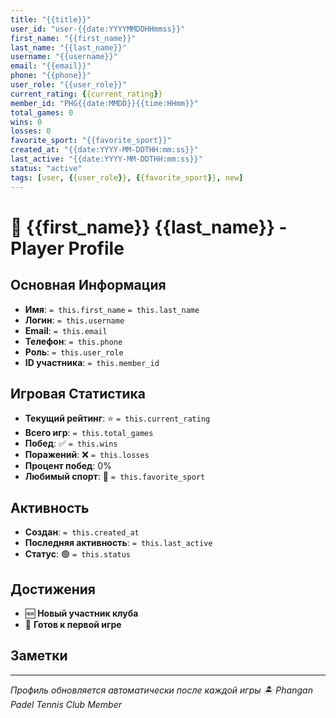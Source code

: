```yaml
---
title: "{{title}}"
user_id: "user-{{date:YYYYMMDDHHmmss}}"
first_name: "{{first_name}}"
last_name: "{{last_name}}"
username: "{{username}}"
email: "{{email}}"
phone: "{{phone}}"
user_role: "{{user_role}}"
current_rating: {{current_rating}}
member_id: "PHG{{date:MMDD}}{{time:HHmm}}"
total_games: 0
wins: 0
losses: 0
favorite_sport: "{{favorite_sport}}"
created_at: "{{date:YYYY-MM-DDTHH:mm:ss}}"
last_active: "{{date:YYYY-MM-DDTHH:mm:ss}}"
status: "active"
tags: [user, {{user_role}}, {{favorite_sport}}, new]
---
```


# 👤 {{first_name}} {{last_name}} - Player Profile

## Основная Информация

- **Имя**: `= this.first_name` `= this.last_name`
- **Логин**: `= this.username`
- **Email**: `= this.email`
- **Телефон**: `= this.phone`
- **Роль**: `= this.user_role`
- **ID участника**: `= this.member_id`

## Игровая Статистика

- **Текущий рейтинг**: ⭐ `= this.current_rating`
- **Всего игр**: `= this.total_games`
- **Побед**: ✅ `= this.wins`
- **Поражений**: ❌ `= this.losses`
- **Процент побед**: 0%
- **Любимый спорт**: 🎾 `= this.favorite_sport`

## Активность

- **Создан**: `= this.created_at`
- **Последняя активность**: `= this.last_active`
- **Статус**: 🟢 `= this.status`

## Достижения

- 🆕 **Новый участник клуба**
- 🎯 **Готов к первой игре**

## Заметки

<!-- Добавьте здесь заметки о клиенте -->

---

*Профиль обновляется автоматически после каждой игры*
*🏝️ Phangan Padel Tennis Club Member*
